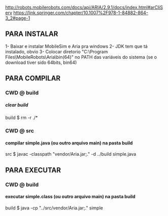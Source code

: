 http://robots.mobilerobots.com/docs/api/ARIA/2.9.1/docs/index.html#arCliServ
https://link.springer.com/chapter/10.1007%2F978-1-84882-864-3_2#page-1

## PARA INSTALAR
1- Baixar e instalar MobileSim e Aria pra windows
2- JDK tem que tá instalado, obvio
3- Colocar diretorio "C:\Program Files\MobileRobots\Aria\bin(64)" no PATH das variáveis do sistema (se o download tiver sido 64bits, bin64)

## PARA COMPILAR
### CWD @ build
##### clear build
build $ rm -r ./*
### CWD @ src
#### compilar simple.java (ou outro arquivo main) na pasta build
src $ javac -classpath "vendor/Aria.jar;." -d ../build simple.java


## PARA EXECUTAR
### CWD @ build
#### executar simple.class (ou outro arquivo main) na pasta build
build $ java -cp "../src/vendor/Aria.jar;." simple
